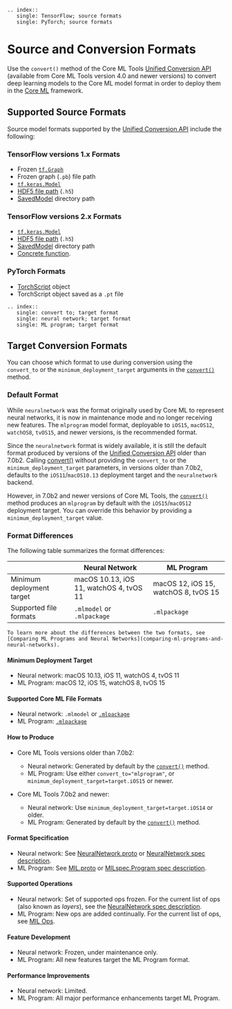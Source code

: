 ```{eval-rst}
.. index:: 
   single: TensorFlow; source formats
   single: PyTorch; source formats
```


# Source and Conversion Formats

Use the `convert()` method of the Core ML Tools [Unified Conversion API](https://apple.github.io/coremltools/index.html) (available from Core ML Tools version 4.0 and newer versions) to convert deep learning models to the Core ML model format in order to deploy them in the [Core ML](https://developer.apple.com/documentation/coreml) framework. 


## Supported Source Formats

Source model formats supported by the [Unified Conversion API](unified-conversion-api) include the following:

### TensorFlow versions 1.x Formats

- Frozen [`tf.Graph`](https://www.tensorflow.org/api_docs/python/tf/Graph)
- Frozen graph (`.pb`) file path
- [`tf.keras.Model`](https://www.tensorflow.org/api_docs/python/tf/keras)
- [HDF5 file path](https://keras.io/api/models/model_saving_apis/) (`.h5`)
- [SavedModel](https://www.tensorflow.org/guide/saved_model) directory path

### TensorFlow versions 2.x Formats

- [`tf.keras.Model`](https://www.tensorflow.org/api_docs/python/tf/keras)
- [HDF5 file path](https://keras.io/api/models/model_saving_apis/) (`.h5`)
- [SavedModel](https://www.tensorflow.org/guide/saved_model) directory path
- [Concrete function](https://www.tensorflow.org/guide/concrete_function).

### PyTorch Formats

- [TorchScript](https://pytorch.org/docs/stable/jit.html) object
- TorchScript object saved as a `.pt` file

```{eval-rst}
.. index:: 
   single: convert to; target format
   single: neural network; target format
   single: ML program; target format
```

## Target Conversion Formats

You can choose which format to use during conversion using the `convert_to` or the `minimum_deployment_target` arguments in the [`convert()`](https://apple.github.io/coremltools/source/coremltools.converters.convert.html#module-coremltools.converters._converters_entry) method.

### Default Format

While `neuralnetwork` was the format originally used by Core ML to represent neural networks, it is now in maintenance mode and no longer receiving new features. The `mlprogram` model format, deployable to `iOS15`, `macOS12`, `watchOS8`, `tvOS15`, and newer versions, is the recommended format. 

Since the `neuralnetwork` format is widely available, it is still the default format produced by versions of the [Unified Conversion API](unified-conversion-api) older than 7.0b2. Calling [convert()](https://apple.github.io/coremltools/source/coremltools.converters.convert.html#coremltools.converters._converters_entry.convert) without providing the `convert_to` or the `minimum_deployment_target` parameters, in versions older than 7.0b2, defaults to the `iOS11`/`macOS10.13` deployment target and the `neuralnetwork` backend.

However, in 7.0b2 and newer versions of Core ML Tools, the [`convert()`](https://apple.github.io/coremltools/source/coremltools.converters.convert.html#module-coremltools.converters._converters_entry) method produces an `mlprogram` by default with the `iOS15`/`macOS12` deployment target. You can override this behavior by providing a `minimum_deployment_target` value.

### Format Differences

The following table summarizes the format differences:

|   | Neural Network | ML Program |
| ----------- | ----------- | ----------- |
| Minimum deployment target | macOS 10.13, iOS 11, watchOS 4, tvOS 11 | macOS 12, iOS 15, watchOS 8, tvOS 15 |
| Supported file formats | `.mlmodel` or `.mlpackage` | `.mlpackage` |

```{note}
To learn more about the differences between the two formats, see [Comparing ML Programs and Neural Networks](comparing-ml-programs-and-neural-networks).
```

#### Minimum Deployment Target

- Neural network: macOS 10.13, iOS 11, watchOS 4, tvOS 11
- ML Program: macOS 12, iOS 15, watchOS 8, tvOS 15

#### Supported Core ML File Formats

- Neural network: `.mlmodel` or [`.mlpackage`](convert-to-ml-program.md#save-ml-programs-as-model-packages)
- ML Program: [`.mlpackage`](convert-to-ml-program.md#save-ml-programs-as-model-packages)

#### How to Produce

- Core ML Tools versions older than 7.0b2:
	- Neural network: Generated by default by the [`convert()`](https://apple.github.io/coremltools/source/coremltools.converters.convert.html#module-coremltools.converters._converters_entry) method.
	- ML Program: Use either `convert_to="mlprogram"`, or `minimum_deployment_target=target.iOS15` or newer. 

- Core ML Tools 7.0b2 and newer:
	- Neural network: Use `minimum_deployment_target=target.iOS14` or older.
	- ML Program: Generated by default by the [`convert()`](https://apple.github.io/coremltools/source/coremltools.converters.convert.html#module-coremltools.converters._converters_entry) method.

#### Format Specification

- Neural network: See [NeuralNetwork.proto](https://github.com/apple/coremltools/blob/main/mlmodel/format/NeuralNetwork.proto) or [NeuralNetwork spec description](https://apple.github.io/coremltools/mlmodel/Format/NeuralNetwork.html).
- ML Program: See [MIL.proto](https://github.com/apple/coremltools/blob/main/mlmodel/format/MIL.proto) or [MILspec.Program spec description](https://apple.github.io/coremltools/mlmodel/Format/MIL.html).

#### Supported Operations

- Neural network: Set of supported ops frozen. For the current list of ops (also known as _layers_), see the [NeuralNetwork spec description](https://apple.github.io/coremltools/mlmodel/Format/NeuralNetwork.html).
- ML Program: New ops are added continually. For the current list of ops, see [MIL Ops](https://apple.github.io/coremltools/source/coremltools.converters.mil.mil.ops.defs.html).

#### Feature Development

- Neural network: Frozen, under maintenance only.
- ML Program: All new features target the ML Program format.

#### Performance Improvements

- Neural network: Limited.
- ML Program: All major performance enhancements target ML Program.



